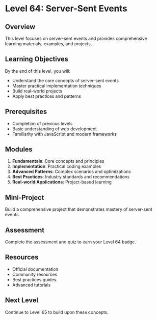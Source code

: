 # Level 64: Server-Sent Events

## Overview
This level focuses on server-sent events and provides comprehensive learning materials, examples, and projects.

## Learning Objectives
By the end of this level, you will:
- Understand the core concepts of server-sent events
- Master practical implementation techniques
- Build real-world projects
- Apply best practices and patterns

## Prerequisites
- Completion of previous levels
- Basic understanding of web development
- Familiarity with JavaScript and modern frameworks

## Modules
1. **Fundamentals**: Core concepts and principles
2. **Implementation**: Practical coding examples
3. **Advanced Patterns**: Complex scenarios and optimizations
4. **Best Practices**: Industry standards and recommendations
5. **Real-world Applications**: Project-based learning

## Mini-Project
Build a comprehensive project that demonstrates mastery of server-sent events.

## Assessment
Complete the assessment and quiz to earn your Level 64 badge.

## Resources
- Official documentation
- Community resources
- Best practices guides
- Advanced tutorials

## Next Level
Continue to Level 65 to build upon these concepts.
